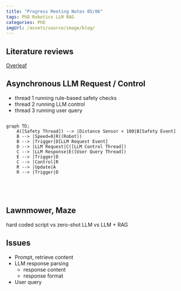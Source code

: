 ```yaml
---
title: "Progress Meeting Notes 05/06"
tags: PhD Robotics LLM RAG
categories: PhD
imgUrl: /assets/source/image/blog/
---
```



## Literature reviews

[Overleaf](https://www.overleaf.com/project/660fbf6b9ea6dbdd103450d1)

## Asynchronous LLM Request / Control
 - thread 1 running rule-based safety checks
 - thread 2 running LLM control
 - thread 3 running user query


```mermaid

graph TD;
    A([Safety Thread]) --> |Distance Sensor < 100|B[Safety Event]
    B --> |Speed=0|R((Robot))
    B --> |Trigger|D[LLM Request Event]
    D --> |LLM Request|C([LLM Control Thread])
    C --> |LLM Response|E([User Query Thread])
    E --> |Trigger|D
    C --> |Control|R
    R --> |Update|A
    R --> |Trigger|D
    
    
    
    
```

## Lawnmower, Maze

hard coded script vs zero-shot LLM vs LLM + RAG

## Issues

 - Prompt, retrieve content
 - LLM response parsing
   - response content
   - response format
 - User query

